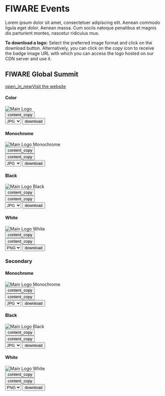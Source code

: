 <div id="social-meta">
<meta property="og:title" content="Guidelines for the usage of FIWARE logos and visual identity" />
<meta property="og:description" content="These guidelines help you to use best our FIWARE brand assets." />
<meta property="og:type" content="documentation" />
<meta property="og:url" content="https://fiware-brand-guide.readthedocs.org" />
<meta property="og:image" content="https://www.fiware.org/wp-content/uploads/FF_Banner_General.png" />
<meta name="twitter:card" content="summary_large_image">
<meta name="twitter:site" content="@FIWARE">
<meta name="twitter:title" content="Guidelines for the usage of FIWARE logos and visual identity">
<meta name="twitter:description" content="These guidelines help you to use best our FIWARE brand assets.">
<meta name="twitter:image" content="https://www.fiware.org/wp-content/uploads/FF_Banner_General.png">
</div>

# FIWARE Events

Lorem ipsum dolor sit amet, consectetuer adipiscing elit. Aenean commodo ligula eget dolor. Aenean massa. Cum sociis natoque penatibus et magnis dis parturient montes, nascetur ridiculus mus.

**To download a logo:** Select the preferred image format and click on the download button. Alternatively, you can click on the copy icon to receive the badge image URL with which you can access the logo hosted on our CDN server and use it.

## FIWARE Global Summit
<!-- <p class="description">Lorem ipsum dolor sit amet, consectetuer adipiscing elit. Aenean commodo ligula eget dolor. Aenean massa. Cum sociis natoque penatibus et magnis dis parturient montes, nascetur ridiculus mus.</p> -->
<div class="primary-btn">
    <a href="https://www.fiware.org/global-summit/" target="_blank"><span class="material-symbols-outlined">open_in_new</span>Visit the website</a>
</div>

<div class="section-container">
    <div class="main-container">
        <div class="title-container">
            <h4>Color</h4>
        </div>
        <div class="logo-container square"><img src="https://www.fiware.org/custom/brand-guide/img/logo/events/fgs/svg/logo-fgs.svg" alt="Main Logo" onContextMenu="return false;">
            <div class="dwl-container">
                <button class="copy" data-clipboard-text="https://www.fiware.org/custom/brand-guide/img/logo/events/fgs/svg/logo-fgs.svg" data-original-title="Copied!"><span class="material-symbols-outlined">content_copy</span></button>
                <form target="_blank" onsubmit="this.action = document.getElementById('logo-fgs').value">
                    <select id="logo-fgs">
                        <option value="https://www.fiware.org/custom/brand-guide/img/logo/events/fgs/jpg/logo-fgs.jpg">JPG</option>
                        <option value="https://www.fiware.org/custom/brand-guide/img/logo/events/fgs/png/logo-fgs.png">PNG</option>
                        <option value="https://www.fiware.org/custom/brand-guide/img/logo/events/fgs/svg/logo-fgs.svg">SVG</option>
                        <option value="https://www.fiware.org/custom/brand-guide/img/logo/events/fgs/eps/logo-fgs.eps">EPS</option>
                    </select>
                    <input type="submit" value="download" class="material-symbols-outlined dwl" />
                </form>
            </div>
        </div>
    </div>
    <div class="grid">
        <div class="grid-items">
            <div class="col-3 scroll-x">
                <h4>Monochrome</h4>
                <div  class="logo-container square"><img src="https://www.fiware.org/custom/brand-guide/img/logo/events/fgs/svg/logo-fgs-orange.svg" alt="Main Logo Monochrome" onContextMenu="return false;">
                    <div class="dwl-container-m">
                        <button class="copy" data-clipboard-text="https://www.fiware.org/custom/brand-guide/img/logo/events/fgs/svg/logo-fgs-orange.svg" data-original-title="Copied!"><span class="material-symbols-outlined">content_copy</span></button>
                    </div>
                </div>
                <div class="dwl-container">
                <button class="copy" data-clipboard-text="https://www.fiware.org/custom/brand-guide/img/logo/events/fgs/svg/logo-fgs-orange.svg" data-original-title="Copied!"><span class="material-symbols-outlined">content_copy</span></button>
                    <form target="_blank" onsubmit="this.action = document.getElementById('logo-fgs-orange').value">
                        <select id="logo-fgs-orange">
                            <option value="https://www.fiware.org/custom/brand-guide/img/logo/events/fgs/jpg/logo-fgs-orange.jpg">JPG</option>
                            <option value="https://www.fiware.org/custom/brand-guide/img/logo/events/fgs/png/logo-fgs-orange.png">PNG</option>
                            <option value="https://www.fiware.org/custom/brand-guide/img/logo/events/fgs/svg/logo-fgs-orange.svg">SVG</option>
                            <option value="https://www.fiware.org/custom/brand-guide/img/logo/events/fgs/eps/logo-fgs-orange.eps">EPS</option>
                        </select>
                        <input type="submit" value="download" class="material-symbols-outlined dwl" />
                    </form>
                </div>
            </div>
            <div class="col-3 scroll-x">
                <h4>Black</h4>
                    <div class="logo-container square"><img src="https://www.fiware.org/custom/brand-guide/img/logo/events/fgs/svg/logo-fgs-black.svg" alt="Main Logo Black" onContextMenu="return false;">
                        <div class="dwl-container-m">
                            <button class="copy" data-clipboard-text="https://www.fiware.org/custom/brand-guide/img/logo/events/fgs/svg/logo-fgs-black.svg" data-original-title="Copied!"><span class="material-symbols-outlined">content_copy</span></button>
                        </div>
                    </div>
                    <div class="dwl-container">
                    <button class="copy" data-clipboard-text="https://www.fiware.org/custom/brand-guide/img/logo/events/fgs/svg/logo-fgs-black.svg" data-original-title="Copied!"><span class="material-symbols-outlined">content_copy</span></button>
                        <form target="_blank" onsubmit="this.action = document.getElementById('logo-fgs-black').value">
                            <select id="logo-fgs-black">
                                <option value="https://www.fiware.org/custom/brand-guide/img/logo/events/fgs/jpg/logo-fgs-black.jpg">JPG</option>
                                <option value="https://www.fiware.org/custom/brand-guide/img/logo/events/fgs/png/logo-fgs-black.png">PNG</option>
                                <option value="https://www.fiware.org/custom/brand-guide/img/logo/events/fgs/svg/logo-fgs-black.svg">SVG</option>
                                <option value="https://www.fiware.org/custom/brand-guide/img/logo/events/fgs/eps/logo-fgs-black.eps">EPS</option>
                            </select>
                            <input type="submit" value="download" class="material-symbols-outlined dwl" />
                        </form>
                    </div>
            </div>
            <div class="col-3 scroll-x">
                <h4>White</h4>
                <div class="logo-container negative square"><img src="https://www.fiware.org/custom/brand-guide/img/logo/events/fgs/svg/logo-fgs-white.svg" alt="Main Logo White" onContextMenu="return false;">
                    <div class="dwl-container-m">
                        <button class="copy ico-negative" data-clipboard-text="https://www.fiware.org/custom/brand-guide/img/logo/events/fgs/svg/logo-fgs-white.svg" data-original-title="Copied!"><span class="material-symbols-outlined">content_copy</span></button>
                    </div>
                </div>
                <div class="dwl-container">
                    <button class="copy" data-clipboard-text="https://www.fiware.org/custom/brand-guide/img/logo/events/fgs/svg/logo-fgs-white.svg" data-original-title="Copied!"><span class="material-symbols-outlined">content_copy</span></button>
                    <form target="_blank" onsubmit="this.action = document.getElementById('logo-fgs-white').value">
                        <select id="logo-fgs-white">
                            <option value="https://www.fiware.org/custom/brand-guide/img/logo/events/fgs/png/logo-fgs-white.png">PNG</option>
                            <option value="https://www.fiware.org/custom/brand-guide/img/logo/events/fgs/svg/logo-fgs-white.svg">SVG</option>
                            <option value="https://www.fiware.org/custom/brand-guide/img/logo/events/fgs/eps/logo-fgs-white.eps">EPS</option>
                        </select>
                        <input type="submit" value="download" class="material-symbols-outlined dwl" />
                    </form>
                </div>
            </div>
        </div>
    </div>
    <div class="secondary-container">
        <div class="title-container">
            <h3 class="title-section">Secondary</h3>
        </div>
        <div class="grid">
            <div class="grid-items">
                <div class="col-3 scroll-x">
                    <h4>Monochrome</h4>
                    <div class="logo-container square"><img src="https://www.fiware.org/custom/brand-guide/img/logo/events/fgs/svg/logo-fgs-secondary.svg" alt="Main Logo Monochrome" onContextMenu="return false;">
                        <div class="dwl-container-m">
                            <button class="copy" data-clipboard-text="https://www.fiware.org/custom/brand-guide/img/logo/events/fgs/svg/logo-fgs-secondary.svg" data-original-title="Copied!"><span class="material-symbols-outlined">content_copy</span></button>
                        </div>
                    </div>
                    <div class="dwl-container">
                    <button class="copy" data-clipboard-text="https://www.fiware.org/custom/brand-guide/img/logo/events/fgs/svg/logo-fgs-secondary.svg" data-original-title="Copied!"><span class="material-symbols-outlined">content_copy</span></button>
                        <form target="_blank" onsubmit="this.action = document.getElementById('logo-fgs-secondary').value">
                            <select id="logo-fgs-secondary">
                                <option value="https://www.fiware.org/custom/brand-guide/img/logo/events/fgs/jpg/logo-fgs-secondary.jpg">JPG</option>
                                <option value="https://www.fiware.org/custom/brand-guide/img/logo/events/fgs/png/logo-fgs-secondary.png">PNG</option>
                                <option value="https://www.fiware.org/custom/brand-guide/img/logo/events/fgs/svg/logo-fgs-secondary.svg">SVG</option>
                                <option value="https://www.fiware.org/custom/brand-guide/img/logo/events/fgs/eps/logo-fgs-secondary.eps">EPS</option>
                            </select>
                            <input type="submit" value="download" class="material-symbols-outlined dwl" />
                        </form>
                    </div>
                </div>
                <div class="col-3 scroll-x">
                    <h4>Black</h4>
                        <div class="logo-container square"><img src="https://www.fiware.org/custom/brand-guide/img/logo/events/fgs/svg/logo-fgs-secondary-black.svg" alt="Main Logo Black" onContextMenu="return false;">
                            <div class="dwl-container-m">
                                <button class="copy" data-clipboard-text="https://www.fiware.org/custom/brand-guide/img/logo/events/fgs/svg/logo-fgs-secondary-black.svg" data-original-title="Copied!"><span class="material-symbols-outlined">content_copy</span></button>
                            </div>
                        </div>
                        <div class="dwl-container">
                        <button class="copy" data-clipboard-text="https://www.fiware.org/custom/brand-guide/img/logo/events/fgs/svg/logo-fgs-secondary-black.svg" data-original-title="Copied!"><span class="material-symbols-outlined">content_copy</span></button>
                            <form target="_blank" onsubmit="this.action = document.getElementById('logo-fgs-secondary-black').value">
                                <select id="logo-fgs-secondary-black">
                                    <option value="https://www.fiware.org/custom/brand-guide/img/logo/events/fgs/jpg/logo-fgs-secondary-black.jpg">JPG</option>
                                    <option value="https://www.fiware.org/custom/brand-guide/img/logo/events/fgs/png/logo-fgs-secondary-black.png">PNG</option>
                                    <option value="https://www.fiware.org/custom/brand-guide/img/logo/events/fgs/svg/logo-fgs-secondary-black.svg">SVG</option>
                                    <option value="https://www.fiware.org/custom/brand-guide/img/logo/events/fgs/eps/logo-fgs-secondary-black.eps">EPS</option>
                                </select>
                                <input type="submit" value="download" class="material-symbols-outlined dwl" />
                            </form>
                        </div>
                </div>
                <div class="col-3 scroll-x">
                    <h4>White</h4>
                    <div class="logo-container negative square"><img src="https://www.fiware.org/custom/brand-guide/img/logo/events/fgs/svg/logo-fgs-secondary-white.svg" alt="Main Logo White" onContextMenu="return false;">
                        <div class="dwl-container-m">
                            <button class="copy ico-negative" data-clipboard-text="https://www.fiware.org/custom/brand-guide/img/logo/events/fgs/svg/logo-fgs-secondary-white.svg" data-original-title="Copied!"><span class="material-symbols-outlined">content_copy</span></button>
                        </div>
                    </div>
                    <div class="dwl-container">
                        <button class="copy" data-clipboard-text="https://www.fiware.org/custom/brand-guide/img/logo/events/fgs/svg/logo-fgs-secondary-white.svg" data-original-title="Copied!"><span class="material-symbols-outlined">content_copy</span></button>
                        <form target="_blank" onsubmit="this.action = document.getElementById('logo-fgs-secondary-white').value">
                            <select id="logo-fgs-secondary-white">
                                <option value="https://www.fiware.org/custom/brand-guide/img/logo/events/fgs/png/logo-fgs-secondary-white.png">PNG</option>
                                <option value="https://www.fiware.org/custom/brand-guide/img/logo/events/fgs/svg/logo-fgs-secondary-white.svg">SVG</option>
                                <option value="https://www.fiware.org/custom/brand-guide/img/logo/events/fgs/eps/logo-fgs-secondary-white.eps">EPS</option>
                            </select>
                            <input type="submit" value="download" class="material-symbols-outlined dwl" />
                        </form>
                    </div>
                </div>
            </div>
        </div>
    </div>
</div>